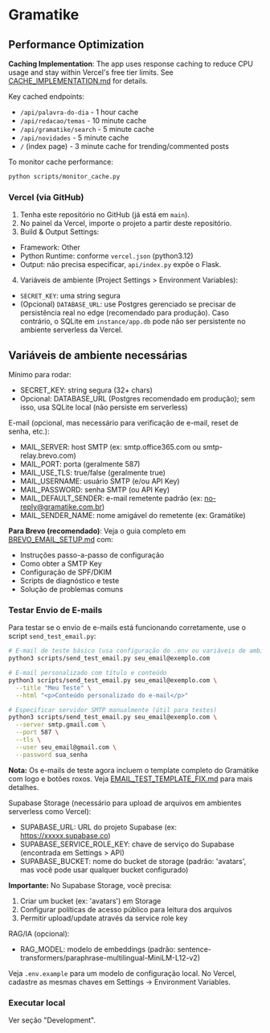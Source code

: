 # Gramatike

## Performance Optimization

**Caching Implementation**: The app uses response caching to reduce CPU usage and stay within Vercel's free tier limits. See [CACHE_IMPLEMENTATION.md](CACHE_IMPLEMENTATION.md) for details.

Key cached endpoints:
- `/api/palavra-do-dia` - 1 hour cache
- `/api/redacao/temas` - 10 minute cache
- `/api/gramatike/search` - 5 minute cache
- `/api/novidades` - 5 minute cache
- `/` (index page) - 3 minute cache for trending/commented posts

To monitor cache performance:
```bash
python scripts/monitor_cache.py
```

### Vercel (via GitHub)
1. Tenha este repositório no GitHub (já está em `main`).
2. No painel da Vercel, importe o projeto a partir deste repositório.
3. Build & Output Settings:
- Framework: Other
- Python Runtime: conforme `vercel.json` (python3.12)
- Output: não precisa especificar, `api/index.py` expõe o Flask.
4. Variáveis de ambiente (Project Settings > Environment Variables):
- `SECRET_KEY`: uma string segura
- (Opcional) `DATABASE_URL`: use Postgres gerenciado se precisar de persistência real no edge (recomendado para produção). Caso contrário, o SQLite em `instance/app.db` pode não ser persistente no ambiente serverless da Vercel.

## Variáveis de ambiente necessárias

Mínimo para rodar:

- SECRET_KEY: string segura (32+ chars)
- Opcional: DATABASE_URL (Postgres recomendado em produção); sem isso, usa SQLite local (não persiste em serverless)

E-mail (opcional, mas necessário para verificação de e-mail, reset de senha, etc.):

- MAIL_SERVER: host SMTP (ex: smtp.office365.com ou smtp-relay.brevo.com)
- MAIL_PORT: porta (geralmente 587)
- MAIL_USE_TLS: true/false (geralmente true)
- MAIL_USERNAME: usuário SMTP (e/ou API Key)
- MAIL_PASSWORD: senha SMTP (ou API Key)
- MAIL_DEFAULT_SENDER: e-mail remetente padrão (ex: no-reply@gramatike.com.br)
- MAIL_SENDER_NAME: nome amigável do remetente (ex: Gramátike)

**Para Brevo (recomendado)**: Veja o guia completo em [BREVO_EMAIL_SETUP.md](BREVO_EMAIL_SETUP.md) com:
- Instruções passo-a-passo de configuração
- Como obter a SMTP Key
- Configuração de SPF/DKIM
- Scripts de diagnóstico e teste
- Solução de problemas comuns

### Testar Envio de E-mails

Para testar se o envio de e-mails está funcionando corretamente, use o script `send_test_email.py`:

```bash
# E-mail de teste básico (usa configuração do .env ou variáveis de ambiente)
python3 scripts/send_test_email.py seu_email@exemplo.com

# E-mail personalizado com título e conteúdo
python3 scripts/send_test_email.py seu_email@exemplo.com \
  --title "Meu Teste" \
  --html "<p>Conteúdo personalizado do e-mail</p>"

# Especificar servidor SMTP manualmente (útil para testes)
python3 scripts/send_test_email.py seu_email@exemplo.com \
  --server smtp.gmail.com \
  --port 587 \
  --tls \
  --user seu_email@gmail.com \
  --password sua_senha
```

**Nota:** Os e-mails de teste agora incluem o template completo do Gramátike com logo e botões roxos. Veja [EMAIL_TEST_TEMPLATE_FIX.md](EMAIL_TEST_TEMPLATE_FIX.md) para mais detalhes.

Supabase Storage (necessário para upload de arquivos em ambientes serverless como Vercel):

- SUPABASE_URL: URL do projeto Supabase (ex: https://xxxxx.supabase.co)
- SUPABASE_SERVICE_ROLE_KEY: chave de serviço do Supabase (encontrada em Settings > API)
- SUPABASE_BUCKET: nome do bucket de storage (padrão: 'avatars', mas você pode usar qualquer bucket configurado)

**Importante:** No Supabase Storage, você precisa:
1. Criar um bucket (ex: 'avatars') em Storage
2. Configurar políticas de acesso público para leitura dos arquivos
3. Permitir upload/update através da service role key

RAG/IA (opcional):

- RAG_MODEL: modelo de embeddings (padrão: sentence-transformers/paraphrase-multilingual-MiniLM-L12-v2)

Veja `.env.example` para um modelo de configuração local. No Vercel, cadastre as mesmas chaves em Settings → Environment Variables.

### Executar local
Ver seção "Development".
